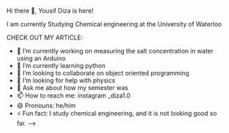Hi there 👋, Yousif Diza is here!

I am currently Studying Chemical engineering at the University of Waterloo 

CHECK OUT MY ARTICLE:

- 🔭 I’m currently working on measuring the salt concentration in water using an Arduino
- 🌱 I’m currently learning python
- 👯 I’m looking to collaborate on object oriented programming
- 🤔 I’m looking for help with physics
- 💬 Ask me about how my semester was
- 📫 How to reach me: instagram _diza1.0
- 😄 Pronouns: he/him
- ⚡ Fun fact: I study chemical engineering, and it is not looking good so far.
-->
